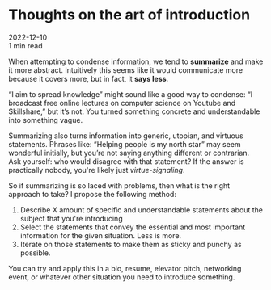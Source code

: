 # Thoughts on the art of introduction

2022-12-10 <br> 1 min read

When attempting to condense information, we tend to **summarize** and make it more abstract. Intuitively this seems like it would communicate more because it covers more, but in fact, it **says less**.

“I aim to spread knowledge” might sound like a good way to condense: “I broadcast free online lectures on computer science on Youtube and Skillshare,” but it’s not. You turned something concrete and understandable into something vague.

Summarizing also turns information into generic, utopian, and virtuous statements. Phrases like: “Helping people is my north star” may seem wonderful initially, but you’re not saying anything different or contrarian. Ask yourself: who would disagree with that statement? If the answer is practically nobody, you're likely just *virtue-signaling*.

So if summarizing is so laced with problems, then what is the right approach to take? I propose the following method:

1. Describe X amount of specific and understandable statements about the subject that you're introducing
2. Select the statements that convey the essential and most important information for the given situation. Less is more.
3. Iterate on those statements to make them as sticky and punchy as possible.

You can try and apply this in a bio, resume, elevator pitch, networking event, or whatever other situation you need to introduce something.